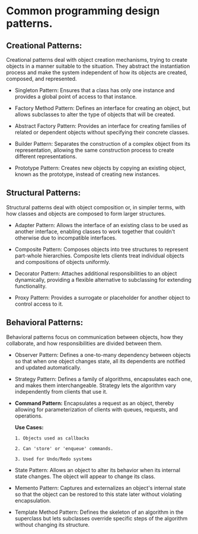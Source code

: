 # Common programming design patterns.

## Creational Patterns:
Creational patterns deal with object creation mechanisms, trying to create objects in a manner suitable to the situation. They abstract the instantiation process and make the system independent of how its objects are created, composed, and represented.

- Singleton Pattern: Ensures that a class has only one instance and provides a global point of access to that instance.

- Factory Method Pattern: Defines an interface for creating an object, but allows subclasses to alter the type of objects that will be created.

- Abstract Factory Pattern: Provides an interface for creating families of related or dependent objects without specifying their concrete classes.

- Builder Pattern: Separates the construction of a complex object from its representation, allowing the same construction process to create different representations.

- Prototype Pattern: Creates new objects by copying an existing object, known as the prototype, instead of creating new instances.
  

## Structural Patterns:
Structural patterns deal with object composition or, in simpler terms, with how classes and objects are composed to form larger structures.

- Adapter Pattern: Allows the interface of an existing class to be used as another interface, enabling classes to work together that couldn't otherwise due to incompatible interfaces.

- Composite Pattern: Composes objects into tree structures to represent part-whole hierarchies. Composite lets clients treat individual objects and compositions of objects uniformly.

- Decorator Pattern: Attaches additional responsibilities to an object dynamically, providing a flexible alternative to subclassing for extending functionality.

- Proxy Pattern: Provides a surrogate or placeholder for another object to control access to it.
  

## Behavioral Patterns:
Behavioral patterns focus on communication between objects, how they collaborate, and how responsibilities are divided between them.

- Observer Pattern: Defines a one-to-many dependency between objects so that when one object changes state, all its dependents are notified and updated automatically.

- Strategy Pattern: Defines a family of algorithms, encapsulates each one, and makes them interchangeable. Strategy lets the algorithm vary independently from clients that use it.

- **Command Pattern:** Encapsulates a request as an object, thereby allowing for parameterization of clients with queues, requests, and operations.

    **Use Cases:**
  
      1. Objects used as callbacks
  
      2. Can 'store' or 'enqueue' commands.
  
      3. Used for Undo/Redo systems
    
- State Pattern: Allows an object to alter its behavior when its internal state changes. The object will appear to change its class.

- Memento Pattern: Captures and externalizes an object's internal state so that the object can be restored to this state later without violating encapsulation.

- Template Method Pattern: Defines the skeleton of an algorithm in the superclass but lets subclasses override specific steps of the algorithm without changing its structure.





